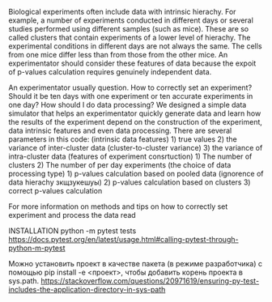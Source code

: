 
Biological experiments often include data with intrinsic hierachy. For example, a number of experiments conducted in different days or several studies performed using different samples (such as mice). These are so called clusters that contain experiments of a lower level of hierachy. The experimental conditions in different days are not always the same. The cells from one mice differ less than from those from the other mice. An experimentator should consider these features of data because the expoit of p-values calculation requires genuinely independent data.

An experimentator usually question. How to correctly set an experiment? Should it be ten days with one experiment or ten accurate experiments in one day? How should I do data processing?
We designed a simple data simulator that helps an experimentator quickly generate data and learn how the results of the experiment depend on the construction of the experiment, data intrinsic features and even data processing. There are several parameters in this code:
		(intrinsic data features) 1) true values
					   2) the variance of inter-cluster data (cluster-to-cluster variance)
					   3) the variance of intra-cluster data 
		(features of experiment consrtuction) 1) The number of clusters 
					2) The number of per day experiments 
		(the choice of data processing type) 1) p-values calculation based on pooled data (ignorence of data hierachy зкщзукешуы)
		2) p-values calculation based on clusters 
		3) correct p-values calculation 
		
For more information on methods and tips on how to correctly set experiment and process the data read 


INSTALLATION
python -m pytest tests
https://docs.pytest.org/en/latest/usage.html#calling-pytest-through-python-m-pytest

Можно установить проект в качестве пакета (в режиме разработчика) с помощью pip install -e <проект>, чтобы добавить корень проекта в sys.path. 
https://stackoverflow.com/questions/20971619/ensuring-py-test-includes-the-application-directory-in-sys-path
